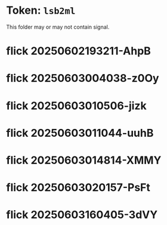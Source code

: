# Token: `lsb2ml`

This folder may or may not contain signal.
# flick 20250602193211-AhpB
# flick 20250603004038-z0Oy
# flick 20250603010506-jizk
# flick 20250603011044-uuhB
# flick 20250603014814-XMMY
# flick 20250603020157-PsFt
# flick 20250603160405-3dVY
